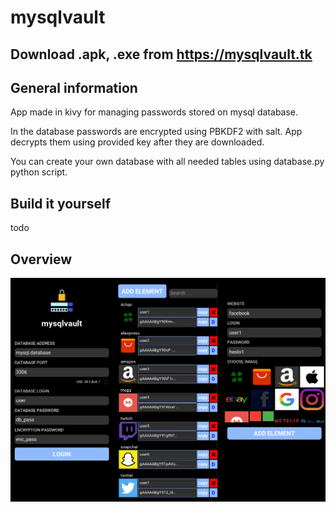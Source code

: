 # mysqlvault

## Download .apk, .exe from https://mysqlvault.tk

## General information
App made in kivy for managing passwords stored on mysql database.

In the database passwords are encrypted using PBKDF2 with salt.
App decrypts them using provided key after they are downloaded.

You can create your own database with all needed tables using database.py python script.

## Build it yourself
todo

## Overview
![app overview image](img/overview.jpg?raw=true "Title")

